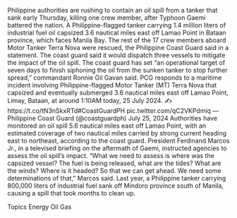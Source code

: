 Philippine authorities are rushing to contain an oil spill from a tanker that sank early Thursday, killing one crew member, after Typhoon Gaemi battered the nation.
A Philippine-flagged tanker carrying 1.4 million liters of industrial fuel oil capsized 3.6 nautical miles east off Lamao Point in Bataan province, which faces Manila Bay.
The rest of the 17 crew members aboard Motor Tanker Terra Nova were rescued, the Philippine Coast Guard said in a statement.
The coast guard said it would dispatch three vessels to mitigate the impact of the oil spill. The coast guard has set “an operational target of seven days to finish siphoning the oil from the sunken tanker to stop further spread,” commandant Ronnie Gil Gavan said.
PCG responds to a maritime incident involving Philippine-flagged Motor Tanker (MT) Terra Nova that capsized and eventually submerged 3.6 nautical miles east off Lamao Point, Limay, Bataan, at around 1:10AM today, 25 July 2024.
✍️https://t.co/tN3nSkxRTd#CoastGuardPH pic.twitter.com/qC2VKPdmiq
— Philippine Coast Guard (@coastguardph) July 25, 2024
Authorities have monitored an oil spill 5.6 nautical miles east off Lamao Point, with an estimated coverage of two nautical miles carried by strong current heading east to northeast, according to the coast guard.
President Ferdinand Marcos Jr., in a televised briefing on the aftermath of Gaemi, instructed agencies to assess the oil spill’s impact.
“What we need to assess is where was the capsized vessel? The fuel is being released, what are the tides? What are the winds? Where is it headed? So that we can get ahead. We need some determinations of that,” Marcos said.
Last year, a Philippine tanker carrying 800,000 liters of industrial fuel sank off Mindoro province south of Manila, causing a spill that took months to clean up.

Topics
Energy
Oil Gas

